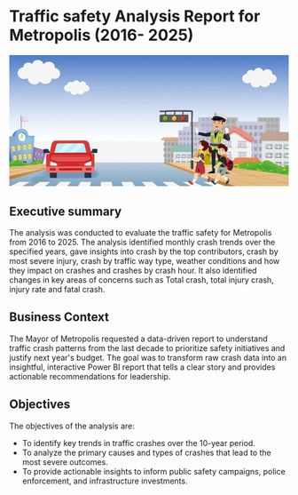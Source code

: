 # Traffic safety Analysis Report for Metropolis (2016- 2025)
![traffic-header](traffic-header.jpg)

## Executive summary
The analysis was conducted to evaluate the traffic safety for Metropolis from 2016 to 2025. The analysis identified monthly crash trends over the specified years, gave insights into crash by the top contributors, crash by most severe injury, crash by traffic way type, weather conditions and how they impact on crashes and crashes by crash hour. It also identified changes in key areas of concerns such as Total crash, total injury crash, injury rate and fatal crash.

## Business Context
The Mayor of Metropolis requested a data-driven report to understand traffic crash patterns from the last decade to prioritize safety initiatives and justify next year's budget. The goal was to transform raw crash data into an insightful, interactive Power BI report that tells a clear story and provides actionable recommendations for leadership.

## Objectives
The objectives of the analysis are:
- To identify key trends in traffic crashes over the 10-year period.
- To analyze the primary causes and types of crashes that lead to the most severe outcomes.
- To provide actionable insights to inform public safety campaigns, police enforcement, and infrastructure investments.
